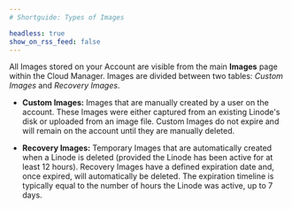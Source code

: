 ```yaml
---
# Shortguide: Types of Images

headless: true
show_on_rss_feed: false
---
```


All Images stored on your Account are visible from the main **Images** page within the Cloud Manager. Images are divided between two tables: *Custom Images* and *Recovery Images*.

- **Custom Images:** Images that are manually created by a user on the account. These Images were either captured from an existing Linode's disk or uploaded from an image file. Custom Images do not expire and will remain on the account until they are manually deleted.

- **Recovery Images:** Temporary Images that are automatically created when a Linode is deleted (provided the Linode has been active for at least 12 hours). Recovery Images have a defined expiration date and, once expired, will automatically be deleted. The expiration timeline is typically equal to the number of hours the Linode was active, up to 7 days.